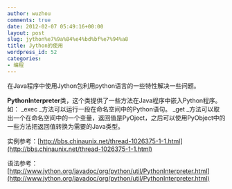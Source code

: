 ```yaml
---
author: wuzhou
comments: true
date: 2012-02-07 05:49:16+00:00
layout: post
slug: jython%e7%9a%84%e4%bd%bf%e7%94%a8
title: Jython的使用
wordpress_id: 52
categories:
- 编程
---
```


在Java程序中使用Jython包利用python语言的一些特性解决一些问题。

**PythonInterpreter**类，这个类提供了一些方法在Java程序中嵌入Python程序。如：
_exec _方法可以运行一段在命名空间中的Python语句。
_get _方法可以取出一个在命名空间中的一个变量，返回值是PyOject，之后可以使用PyObject中的一些方法把返回值转换为需要的Java类型。





实例参考：[http://bbs.chinaunix.net/thread-1026375-1-1.html](http://bbs.chinaunix.net/thread-1026375-1-1.html)




语法参考：[http://www.jython.org/javadoc/org/python/util/PythonInterpreter.html](http://www.jython.org/javadoc/org/python/util/PythonInterpreter.html)



